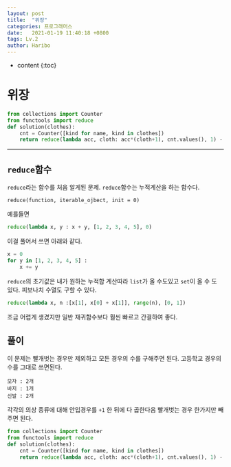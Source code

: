```yaml
---
layout: post
title:  "위장"
categories: 프로그래머스
date:   2021-01-19 11:40:18 +0800
tags: Lv.2
author: Haribo
---
```


* content
{:toc}
# 위장

```python
from collections import Counter
from functools import reduce
def solution(clothes):
    cnt = Counter([kind for name, kind in clothes])
    return reduce(lambda acc, cloth: acc*(cloth+1), cnt.values(), 1) - 1
```

---









## `reduce`함수

`reduce`라는 함수를 처음 알게된 문제. `reduce`함수는 누적계산을 하는 함수다.

```
reduce(function, iterable_ojbect, init = 0)
```

예를들면

```python
reduce(lambda x, y : x + y, [1, 2, 3, 4, 5], 0)
```

이걸 풀어서 쓰면 아래와 같다.

```python
x = 0
for y in [1, 2, 3, 4, 5] :
    x += y
```

`reduce`의 초기값은 내가 원하는 누적합 계산따라 `list`가 올 수도있고 `set`이 올 수 도 있다. 피보나치 수열도 구할 수 있다.

```python
reduce(lambda x, n :[x[1], x[0] + x[1]], range(n), [0, 1])
```

조금 어렵게 생겼지만 일반 재귀함수보다 훨씬 빠르고 간결하여 좋다.

## 풀이

이 문제는 빨개벗는 경우만 제외하고 모든 경우의 수를 구해주면 된다. 고등학교 경우의 수를 그대로 쓰면된다.

```
모자 : 2개
바지 : 1개
신발 : 2개
```

각각의 의상 종류에 대해 안입경우를 `+1` 한 뒤에 다 곱한다음 빨개벗는 경우 한가지만 빼주면 된다. 

```python
from collections import Counter
from functools import reduce
def solution(clothes):
    cnt = Counter([kind for name, kind in clothes])
    return reduce(lambda acc, cloth: acc*(cloth+1), cnt.values(), 1) - 1
```

